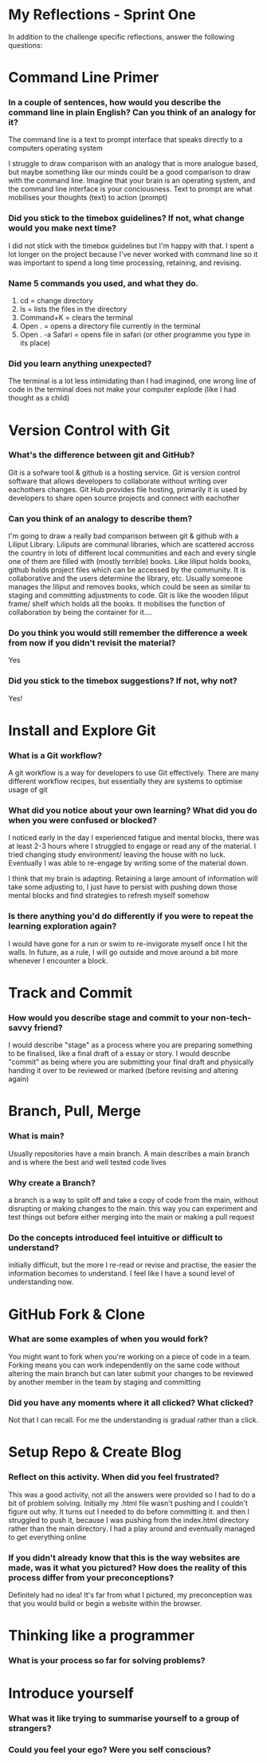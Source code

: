 # My Reflections - Sprint One 

In addition to the challenge specific reflections, answer the following questions:

# Command Line Primer 

<!-- Copy the answers you wrote in your temporary file earlier, under the sections below -->

### In a couple of sentences, how would you describe the command line in plain English? Can you think of an analogy for it?
The command line is a text to prompt interface that speaks directly to a computers operating system

I struggle to draw comparison with an analogy that is more analogue based, but maybe something like our minds could be a good comparison to draw with the command line.
Imagine that your brain is an operating system, and the command line interface is your conciousness. Text to prompt are what mobilises your thoughts (text) to action (prompt) 


### Did you stick to the timebox guidelines? If not, what change would you make next time?

I did not stick with the timebox guidelines but I'm happy with that. I spent a lot longer on the project because I've never worked with command line so it was important to spend a long time processing, retaining, and revising.

### Name 5 commands you used, and what they do.

1. cd = change directory 
2. ls = lists the files in the directory
3. Command+K = clears the terminal
4. Open . = opens a directory file currently in the terminal
5. Open . -a Safari = opens file in safari (or other programme you type in its place)


### Did you learn anything unexpected?
The terminal is a lot less intimidating than I had imagined, one wrong line of code in the terminal does not make your computer explode (like I had thought as a child)


# Version Control with Git 

<!-- Copy your reflection answers into this file -->

### What's the difference between git and GitHub?
Git is a sofware tool & github is a hosting service.
Git is version control software that allows developers to collaborate without writing over eachothers changes.
Git Hub provides file hosting, primarily it is used by developers to share open source projects and connect with eachother


### Can you think of an analogy to describe them?
I'm going to draw a really bad comparison between git & github with a Liliput Library.
Liliputs are communal libraries, which are scattered accross the country in lots of different local communities and each and every single one of them are filled with (mostly terrible) books.
Like liliput holds books, github holds project files which can be accessed by the community. It is collaborative and the users determine the library, etc.
Usually someone manages the liliput and removes books, which could be seen as similar to staging and committing adjustments to code.
Git is like the wooden liliput frame/ shelf which holds all the books. It mobilises the function of collaboration by being the container for it.... 


### Do you think you would still remember the difference a week from now if you didn't revisit the material?
Yes


### Did you stick to the timebox suggestions? If not, why not?
Yes! 


# Install and Explore Git

<!-- Copy your reflection answers into this file -->

### What is a Git workflow?
A git workflow is a way for developers to use Git effectively. There are many different workflow recipes, but essentially they are systems to optimise usage of git


### What did you notice about your own learning? What did you do when you were confused or blocked?

I noticed early in the day I experienced fatigue and mental blocks, there was at least 2-3 hours where I struggled to engage or read any of the material. I tried changing study environment/ leaving the house with no luck. Eventually I was able to re-engage by writing some of the material down.

I think that my brain is adapting. Retaining a large amount of information will take some adjusting to, I just have to persist with pushing down those mental blocks and find strategies to refresh myself somehow

### Is there anything you'd do differently if you were to repeat the learning exploration again?
I would have gone for a run or swim to re-invigorate myself once I hit the walls. In future, as a rule, I will go outside and move around a bit more whenever I encounter a block.


# Track and Commit

<!-- Copy your reflection answers into this file -->

### How would you describe stage and commit to your non-tech-savvy friend?
I would describe "stage" as a process where you are preparing something to be finalised, like a final draft of a essay or story. I would describe "commit" as being where you are submitting your final draft and physically handing it over to be reviewed or marked (before revising and altering again)


# Branch, Pull, Merge

<!-- Copy your reflection answers into this file -->

### What is main?
Usually repositories have a main branch. A main describes a main branch and is where the best and well tested code lives


### Why create a Branch?
a branch is a way to split off and take a copy of code from the main, without disrupting or making changes to the main. this way you can experiment and test things out before either merging into the main or making a pull request


### Do the concepts introduced feel intuitive or difficult to understand?  
initially difficult, but the more I re-read or revise and practise, the easier the information becomes to understand. I feel like I have a sound level of understanding now.


# GitHub Fork & Clone

<!-- Answer the following questions -->

### What are some examples of when you would fork?
You might want to fork when you're working on a piece of code in a team. Forking means you can work independently on the same code without altering the main branch but can later submit your changes to be reviewed by another member in the team by staging and committing

### Did you have any moments where it all clicked? What clicked?
Not that I can recall. For me the understanding is gradual rather than a click.


# Setup Repo & Create Blog


### Reflect on this activity. When did you feel frustrated?
This was a good activity, not all the answers were provided so I had to do a bit of problem solving. Initially my .html file wasn't pushing and I couldn't figure out why. It turns out I needed to do <git add index.html > before committing it. and then I struggled to push it, because I was pushing from the index.html directory rather than the main directory. I had a play around and eventually managed to get everything online


### If you didn't already know that this is the way websites are made, was it what you pictured? How does the reality of this process differ from your preconceptions?

Definitely had no idea! It's far from what I pictured, my preconception was that you would build or begin a website within the browser.


# Thinking like a programmer

### What is your process so far for solving problems?





# Introduce yourself

### What was it like trying to summarise yourself to a group of strangers? 



### Could you feel your ego? Were you self conscious? 

